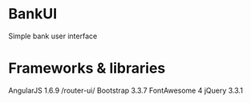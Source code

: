 # BankUI
Simple bank user interface
# Frameworks & libraries
AngularJS 1.6.9 /router-ui/
Bootstrap 3.3.7
FontAwesome 4
jQuery 3.3.1


